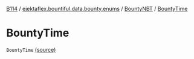 [B114](../../index.md) / [ejektaflex.bountiful.data.bounty.enums](../index.md) / [BountyNBT](index.md) / [BountyTime](./-bounty-time.md)

# BountyTime

`BountyTime` [(source)](https://github.com/ejektaflex/Bountiful/tree/develop/src/main/kotlin/ejektaflex/bountiful/data/bounty/enums/BountyNBT.kt#L8)